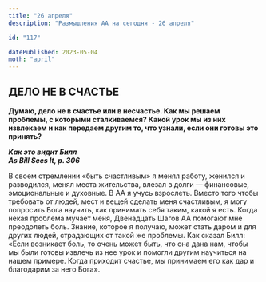 ```yaml
---
title: "26 апреля"
description: "Размышления АА на сегодня - 26 апреля"

id: "117"

datePublished: 2023-05-04
moth: "april"
---
```


## ДЕЛО НЕ В СЧАСТЬЕ

**Думаю, дело не в счастье или в несчастье. Как мы решаем проблемы, с которыми
сталкиваемся? Какой урок мы из них извлекаем и как передаем другим то, что
узнали, если они готовы это принять?**

**_Как это видит Билл  
As Bill Sees It, p. 306_**

В своем стремлении «быть счастливым» я менял работу, женился и разводился,
менял места жительства, влезал в долги — финансовые, эмоциональные и духовные.
В АА я учусь взрослеть. Вместо того чтобы требовать от людей, мест и вещей
сделать меня счастливым, я могу попросить Бога научить, как принимать себя
таким, какой я есть. Когда некая проблема мучает меня, Двенадцать Шагов АА
помогают мне преодолеть боль. Знание, которое я получаю, может стать даром и
для других людей, страдающих от такой же проблемы. Как сказал Билл: «Если
возникает боль, то очень может быть, что она дана нам, чтобы мы были готовы
извлечь из нее урок и помогли другим научиться на нашем примере. Когда
приходит счастье, мы принимаем его как дар и благодарим за него Бога».
